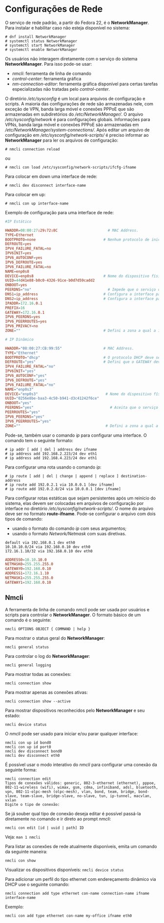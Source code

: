 # Configurações de Rede

O serviço de rede padrão, a partir do Fedora 22, é o **NetworkManager**. Para instalar e habilitar caso não esteja disponível no sistema:

```
# dnf install NetworkManager
# systemctl status NetworkManager
# systemctl start NetworkManager
# systemctl enable NetworkManager
```
Os usuários não interagem diretamente com o serviço do sistema **NetworkManager**. Para isso pode-se usar:
- *nmcli*: ferramenta de linha de comando
- *control-center*: ferramenta gráfica
- *nm-connection-editor*: ferramenta gráfica disponível para certas tarefas especializadas não tratadas pelo *control-center*.

O diretório */etc/sysconfig* é um local para arquivos de configuração e scripts. A maioria das configurações de rede são armazenadas nele, com exceção de VPN, banda larga móvel e conexões PPPoE que são armazenadas em subdiretórios do */etc/NetworkManager/*.
O arquivo */etc/sysconfig/network* é para configurações globais. Informações para VPNs, banda larga móvel e conexões PPPoE são armazenadas em */etc/NetworkManager/system-connections/*.
Após editar um arquivo de configuração em */etc/sysconfig/network-scripts/* é preciso informar ao **NetworkManager** para ler os arquivos de configuração:

`# nmcli connection reload`

ou

`# nmcli con load /etc/sysconfig/network-scripts/ifcfg-ifname`

Para colocar em down uma interface de rede:

`# nmcli dev disconnect interface-name`

Para colocar em up:

`# nmcli con up interface-name`

Exemplo de configuração para uma interface de rede:

```conf
#IP Estático

HWADDR=08:00:27:29:72:8C	                   # MAC Address.			
TYPE=Ethernet
BOOTPROTO=none                               # Nenhum protocolo de inicialização deve ser usado.
DEFROUTE=yes
IPV4_FAILURE_FATAL=no
IPV6INIT=yes
IPV6_AUTOCONF=yes
IPV6_DEFROUTE=yes
IPV6_FAILURE_FATAL=no
NAME=enp0s8
DEVICE=enp0s8                                # Nome do dispositivo físico.
UUID=44d41e88-b0c0-4326-91ce-b0d7d59cadd2
ONBOOT=yes
PEERDNS="no"	                               # Impede que o serviço de rede atualize o /etc/resolv.conf.
DNS1=ip_address	                             # Configura a interface para usar este endereço como DNS.
DNS2=ip_address	                             # Configura a interface para usar este endereço como DNS.
IPADDR=172.16.0.1
PREFIX=16
GATEWAY=172.16.0.1
IPV6_PEERDNS=yes
IPV6_PEERROUTES=yes
IPV6_PRIVACY=no
ZONE=""                                      # Defini a zona a qual a interface será associada.
```

```conf
# IP Dinâmico

HWADDR="08:00:27:CB:99:55"                   # MAC Address.
TYPE="Ethernet"
BOOTPROTO="dhcp"                             # O protocolo DHCP deve ser usado na inicialização.
DEFROUTE="yes"                               # Defini que o GATEWAY deve ser especificado via DHCP.
IPV4_FAILURE_FATAL="no"
IPV6INIT="yes"
IPV6_AUTOCONF="yes"
IPV6_DEFROUTE="yes"
IPV6_FAILURE_FATAL="no"
NAME="enp0s3"
DEVICE="enp0s3"                               # Nome do dispositivo físico.
UUID="0256e8be-baa3-4c50-b941-d3c41242f6ce"
ONBOOT="yes"
PEERDNS="yes"	                                # Aceita que o serviço de rede atualize o /etc/resolv.conf.
PEERROUTES="yes"
IPV6_PEERDNS="yes"
IPV6_PEERROUTES="yes"
ZONE=""                                       # Defini a zona a qual a interface será associada.
```

Pode-se, também usar o comando *ip* para configurar uma interface. O comando tem o seguinte formato:

```
# ip addr [ add | del ] address dev ifname
# ip address add 192.168.2.223/24 dev eth1
# ip address add 192.168.4.223/24 dev eth1
```

Para configurar uma rota usando o comando *ip*:

```
# ip route [ add | del | change | append | replace ] destination-address
# ip route add 192.0.2.1 via 10.0.0.1 [dev ifname]
# ip route add 192.0.2.0/24 via 10.0.0.1 [dev ifname]
```
Para configurar rotas estáticas que sejam persistentes após um reinício do sistema, elas devem ser colocadas em arquivos de configuração por interface no diretório */etc/sysconfig/network-scripts/*. O nome do arquivo deve ser no formato **route-ifname**. Pode-se configurar o arquivo com dois tipos de comando:

- usando o formato do comando *ip* com seus argumentos;
- usando o formato *Network/Netmask* com suas diretivas.

```
default via 192.168.0.1 dev eth0
10.10.10.0/24 via 192.168.0.10 dev eth0
172.16.1.10/32 via 192.168.0.10 dev eth0
```

```conf
ADDRESS0=10.10.10.0
NETMASK0=255.255.255.0
GATEWAY0=192.168.0.10
ADDRESS1=172.16.1.10
NETMASK1=255.255.255.0
GATEWAY1=192.168.0.10
```

## Nmcli

A ferramenta de linha de comando *nmcli* pode ser usada por usuários e scripts para controlar o **NetworkManager**. O formato básico de um comando é o seguinte:

`nmcli OPTIONS OBJECT { COMMAND | help }`

Para mostrar o status geral do **NetworkManager**:

`nmcli general status`

Para controlar o log do **NetworkManager**:

`nmcli general logging`

Para mostrar todas as conexões:

`nmcli connection show`

Para mostrar apenas as conexões ativas:

`nmcli connection show --active`

Para mostrar dispositivos reconhecidos pelo **NetworkManager** e seu estado:

`nmcli device status`

O *nmcli* pode ser usado para iniciar e/ou parar qualquer interface:

```
nmcli con up id bond0
nmcli con up id port0
nmcli dev disconnect bond0
nmcli dev disconnect eth0
```

É possível usar o modo interativo do *nmcli* para configurar uma conexão da seguinte forma:

```
nmcli connection edit
Tipos de conexões válidos: generic, 802-3-ethernet (ethernet), pppoe, 802-11-wireless (wifi), wimax, gsm, cdma, infiniband, adsl, bluetooth, vpn, 802-11-olpc-mesh (olpc-mesh), vlan, bond, team, bridge, bond-slave, team-slave, bridge-slave, no-slave, tun, ip-tunnel, macvlan, vxlan
Digite o tipo de conexão:
```

Se já souber qual tipo de conexão deseja editar é possível passá-la diretamente no comando e ir direto ao prompt *nmcli*:

`nmcli con edit [id | uuid | path] ID`

Veja: `man 1 nmcli`

Para listar as conexões de rede atualmente disponíveis, emita um comando da seguinte maneira:

`nmcli con show`

Visualizar os dispositivos disponíveis:
`nmcli device status`

Para adicionar um perfil do tipo ethernet com endereçamento dinâmico via DHCP use o seguinte comando:

`nmcli connection add type ethernet con-name connection-name ifname interface-name`

Exemplo:

`nmcli con add type ethernet con-name my-office ifname eth0`
